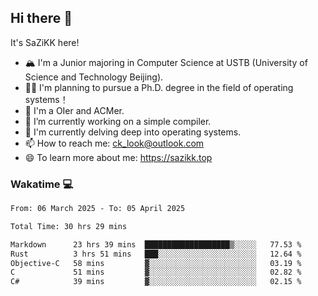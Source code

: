 ## Hi there 👋

It's SaZiKK here!

- 🏔️ I'm a Junior majoring in Computer Science  at USTB (University of Science and Technology Beijing).
- 🧑‍🎓 I'm planning to pursue a Ph.D. degree in the field of operating systems！
- 🚀 I'm a OIer and ACMer.
- 🔭 I’m currently working on a simple compiler.
- 🌱 I'm currently delving deep into operating systems.
- 📫 How to reach me: ck_look@outlook.com
- 😄 To learn more about me: https://sazikk.top

  
<!--
**SaZiKK/SaZiKK** is a ✨ _special_ ✨ repository because its `README.md` (this file) appears on your GitHub profile.

Here are some ideas to get you started:

- 🔭 I’m currently working on ...
- 🌱 I’m currently learning ...
- 👯 I’m looking to collaborate on ...
- 🤔 I’m looking for help with ...
- 💬 Ask me about ...
- 📫 How to reach me: ...
- 😄 Pronouns: ...
- ⚡ Fun fact: ...
-->

### Wakatime 💻

<!--START_SECTION:waka-->

```txt
From: 06 March 2025 - To: 05 April 2025

Total Time: 30 hrs 29 mins

Markdown      23 hrs 39 mins  ███████████████████▒░░░░░   77.53 %
Rust          3 hrs 51 mins   ███░░░░░░░░░░░░░░░░░░░░░░   12.64 %
Objective-C   58 mins         ▓░░░░░░░░░░░░░░░░░░░░░░░░   03.19 %
C             51 mins         ▓░░░░░░░░░░░░░░░░░░░░░░░░   02.82 %
C#            39 mins         ▓░░░░░░░░░░░░░░░░░░░░░░░░   02.15 %
```

<!--END_SECTION:waka-->
